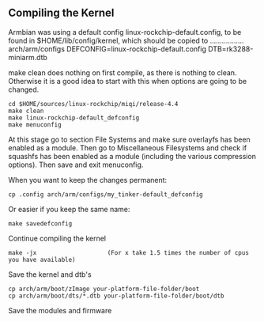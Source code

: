 ## Compiling the Kernel ##

Armbian was using a default config linux-rockchip-default.config, to be found in $HOME/lib/config/kernel, which should be copied to ................. arch/arm/configs
DEFCONFIG=linux-rockchip-default.config
DTB=rk3288-miniarm.dtb


make clean does nothing on first compile, as there is nothing to clean.
Otherwise it is a good idea to start with this when options are going to be changed.

    cd $HOME/sources/linux-rockchip/miqi/release-4.4
    make clean
    make linux-rockchip-default_defconfig
    make menuconfig

At this stage go to section File Systems and make sure overlayfs has been enabled as a module.
Then go to Miscellaneous Filesystems  and check if squashfs has been enabled as a module (including the various compression options).
Then save and exit menuconfig.

When you want to keep the changes permanent:  

    cp .config arch/arm/configs/my_tinker-default_defconfig

Or easier if you keep the same name:  

    make savedefconfig

Continue compiling the kernel

    make -jx                    (For x take 1.5 times the number of cpus you have available)

Save the kernel and dtb's

    cp arch/arm/boot/zImage your-platform-file-folder/boot
    cp arch/arm/boot/dts/*.dtb your-platform-file-folder/boot/dtb  

Save the modules and firmware
